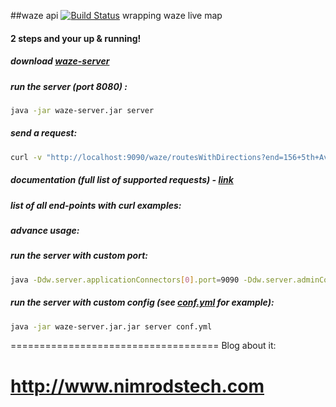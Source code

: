 ##waze api [![Build Status](https://travis-ci.org/Nimrod007/waze-api.svg?branch=master)](https://travis-ci.org/Nimrod007/waze-api) wrapping waze live map

#### 2 steps and your up & running!

##### download [waze-server](https://github.com/Nimrod007/waze-api/releases/download/1.0/waze-server.jar)
##### run the server (port 8080) :
 ```bash
 java -jar waze-server.jar server
 ```
 
##### send a request:
```bash
curl -v "http://localhost:9090/waze/routesWithDirections?end=156+5th+Avenue%2C+New+York%2C+NY+10010&start=6+East+57th+Street%2C+New+York%2C+NY+10022" -H "Accept: application/json"
```

##### documentation (full list of supported requests) - [link](http://htmlpreview.github.io/?https://github.com/Nimrod007/waze-api/blob/master/docs.html)

##### list of all end-points with curl examples:

##### advance usage:
##### run the server with custom port:
 ```bash
 java -Ddw.server.applicationConnectors[0].port=9090 -Ddw.server.adminConnectors[0].port=9091 -jar waze-server.jar server
 ```
##### run the server with custom config (see [conf.yml](https://github.com/Nimrod007/waze-api/blob/master/src/main/resources/conf.yml]) for example):
 ```bash
 java -jar waze-server.jar.jar server conf.yml
 ```

====================================
Blog about it:

http://www.nimrodstech.com
====================================
